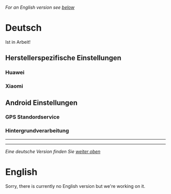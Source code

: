 *For an English version see [below](#english)*

Deutsch
==========

Ist in Arbeit!

Herstellerspezifische Einstellungen
---------------------------------------

### Huawei

### Xiaomi

Android Einstellungen
-----------------------

### GPS Standordservice

### Hintergrundverarbeitung


--------------------------------
--------------------------------

*Eine deutsche Version finden Sie [weiter oben](#deutsch)*

English
==========

Sorry, there is currently no English version but we're working on it.